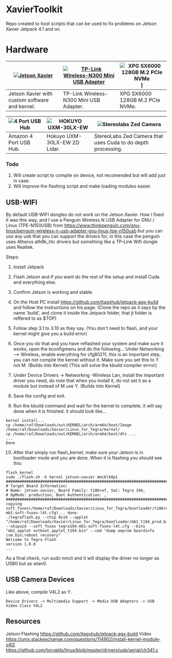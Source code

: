 # XavierToolkit
Repo created to host scripts that can be used to fix problems on Jetson Xavier Jetpack 4.1 and on.

# Hardware
|[![Jetson Xavier](https://a70ad2d16996820e6285-3c315462976343d903d5b3a03b69072d.ssl.cf2.rackcdn.com/61793ea59a38edb4cfd56b473e3f4e98 "Jetson Xavier")](https://developer.nvidia.com/embedded/buy/jetson-xavier-devkit "Jetson Xavier")|[![TP-Link Wireless-N300 Mini USB Adapter](https://matrixwarehouse.co.za/1702-large_default/tp-link-300mbps-n-mini-usb-adapter.jpg "TP-Link Wireless-N300 Mini USB Adapter")](https://www.tp-link.com/us/products/details/cat-5520_TL-WN823N.html "TP-Link Wireless-N300 Mini USB Adapter")|![XPG SX6000 128GB M.2 PCIe NVMe](https://mystore.msi.com/wp-content/uploads/2018/08/SSD-ADATA-SX6000-PCIE-256GB-4.png "XPG SX6000 128GB M.2 PCIe NVMe")]|
| ------------ | ------------ | ------------ |
|Jetson Xavier with custom software and kernel.|TP-Link Wireless-N300 Mini USB Adapter.|XPG SX6000 128GB M.2 PCIe NVMe.|


|![4 Port USB Hub](https://images-na.ssl-images-amazon.com/images/I/71Iz-G82R0L._SX355_.jpg "4 Port USB Hub")|![HOKUYO UXM-30LX-EW](https://autonomoustuff.com/wp-content/uploads/2016/07/UXM-30LX-EW.-product.png "HOKUYO UXM-30LX-EW")|![Stereolabs Zed Camera](https://www.stereolabs.com/img/developer/jetson/ZED_product_dev.png "Stereolabs Zed Camera")|
| ------------ | ------------ | ------------ |
|Amazon 4 Port USB Hub.|Hokuyo UXM-30LX-EW 2D Lidar.|StereoLabs Zed Camera that uses Cuda to do depth processing.|


### Todo
1. Will create script to compile on device, not recomended but will add just in case.
2. Will improve the flashing script and make loading modules easier.

## USB-WIFI
By default USB-WIFI dongles do not work on the Jetson Xavier. How I fixed it was this way, and I use a 
Penguin Wireless N USB Adapter for GNU / Linux (TPE-N150USB) from https://www.thinkpenguin.com/gnu-linux/penguin-wireless-n-usb-adapter-gnu-linux-tpe-n150usb
but you can use any usb that you can support the drivers for, in this case the penguin uses Atheros ath9k_htc drivers but something like a TP-Link Wifi dongle uses Realtek.

Steps:
1. Install Jetpack
2. Flash Jetson and if you want do the rest of the setup and install Cuda and everything else.
3. Confirm Jetson is working and stable.

4. On the Host PC install https://github.com/jtagxhub/jetpack-agx-build and follow the instructions on his page. 
(Clone the repo as it says by the name 'build', and clone it inside the Jetpack folder, that jt folder is reffered to as $TOP)
5. Follow step 3.1 to 3.10 as they say. (You don't need to flash, and your kernel might give you a build error)
6. Once you do that and you have reflashed your system and make sure it works, open the kconfigmenu and do the following...
Under Networking --> Wireless, enable everything for cfg80211, this is an important step, you can not compile the kernel without it. Make sure you set this to Y not M. (Builds into Kernel) (This will solve the kbuild compiler errror)
7. Under Device Drivers -> Networking -Wireless Lan, install the important driver you need, do note that when you install it, do not set it as a module but instead of M use Y. (Builds into Kernel)
8. Save the config and exit.
9. Run the kbuild command and wait for the kernel to complete, it will say done when it is finished.
it should look like...
```
kernel install...
cp /home/raf/Downloads/out/KERNEL/arch/arm64/boot/Image /home/raf/Downloads/Xavier/Linux_for_Tegra/kernel/
cp /home/raf/Downloads/out/KERNEL/arch/arm64/boot/dts ...
...
Done
```
10. After that simply run flash_kernel, make sure your Jetson is in bootloader mode and you are done.
When it is flashing you should see this:
```
flash_kernel 
sudo ./flash.sh -k kernel jetson-xavier mmcblk0p1
###############################################################################
# Target Board Information:
# Name: jetson-xavier, Board Family: t186ref, SoC: Tegra 194, 
# OpMode: production, Boot Authentication: , 
###############################################################################
copying soft_fuses(/home/raf/Downloads/Xavier/Linux_for_Tegra/bootloader/t186ref/BCT/tegra194-mb1-soft-fuses-l4t.cfg)... done.
./tegraflash.py --chip 0x19 --applet "/home/raf/Downloads/Xavier/Linux_for_Tegra/bootloader/mb1_t194_prod.bin" --skipuid --soft_fuses tegra194-mb1-soft-fuses-l4t.cfg --bins "mb2_applet nvtboot_applet_t194.bin" --cmd "dump eeprom boardinfo cvm.bin;reboot recovery" 
Welcome to Tegra Flash
version 1.0.0
...
```
As a final check, run sudo nmcli and it will display the driver no longer as USB0 but as wlan0.

## USB Camera Devices
Like above, compile V4L2 as Y.
```
Device Drivers -> Multimedia Support -> Media USB Adapters -> USB Video Class V4L2
```

## Resources
Jetson Flashing
https://github.com/jtagxhub/jetpack-agx-build
Video
https://unix.stackexchange.com/questions/114902/install-kernel-module-v4l2
https://github.com/torvalds/linux/blob/master/drivers/usb/serial/ch341.c
